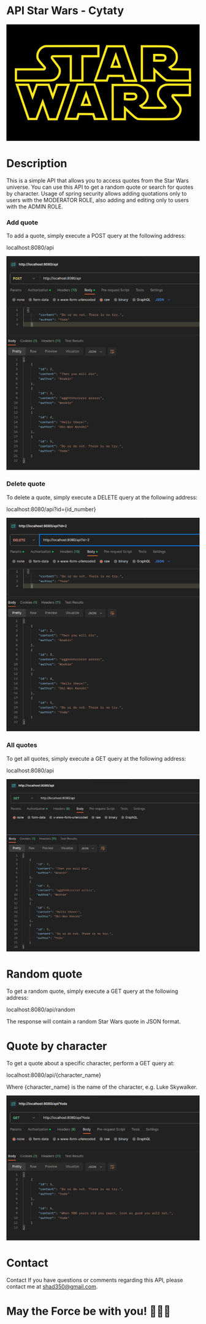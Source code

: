 # API Star Wars - Cytaty

![Star Wars Logo](images/Star_Wars_Logo.svg.png)

# Description

This is a simple API that allows you to access quotes from the Star Wars universe. You can use this API to get a random quote or search for quotes by character.
Usage of spring security allows adding quotations only to users with the MODERATOR ROLE, also adding and editing only to users with the ADMIN ROLE.

### Add quote

To add a quote, simply execute a POST query at the following address:

localhost:8080/api

![img](images/POST.png)

### Delete quote

To delete a quote, simply execute a DELETE query at the following address:

localhost:8080/api?id={id_number}

![img](images/DELETE.png)

### All quotes

To get all quotes, simply execute a GET query at the following address:

localhost:8080/api

![img](images/GET.png)

# Random quote

To get a random quote, simply execute a GET query at the following address:

localhost:8080/api/random

The response will contain a random Star Wars quote in JSON format.

# Quote by character

To get a quote about a specific character, perform a GET query at:

localhost:8080/api/{character_name}

Where {character_name} is the name of the character, e.g. Luke Skywalker.

![img](images/BYCHARACTER.png)

# Contact

Contact If you have questions or comments regarding this API, please contact me at shad350@gmail.com.

# May the Force be with you! 🌌🚀🌟

